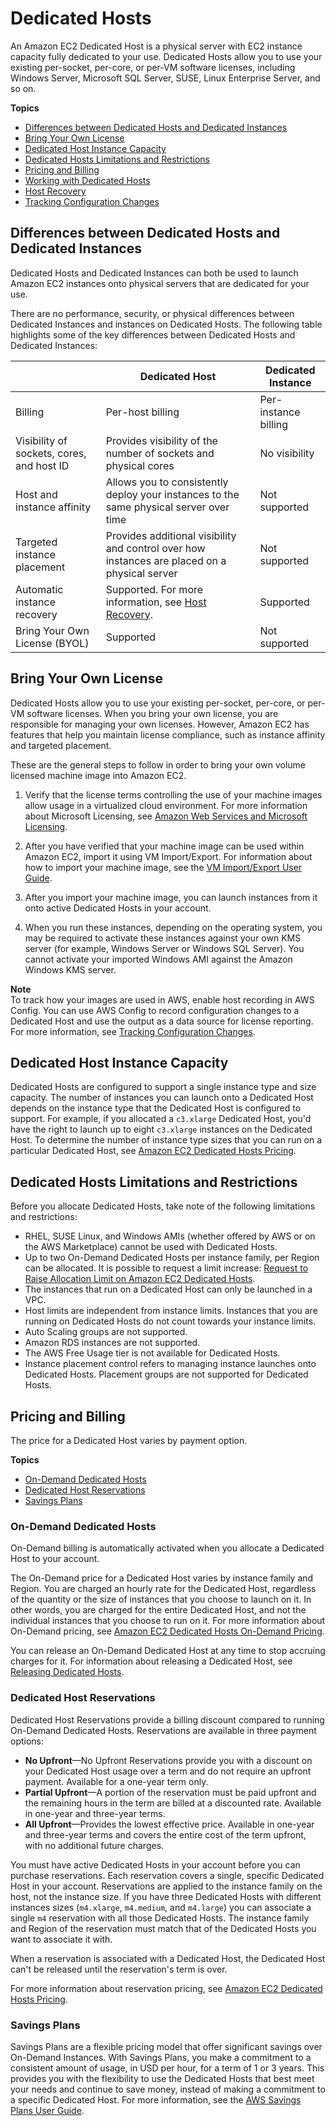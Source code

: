 # Dedicated Hosts<a name="dedicated-hosts-overview"></a>

An Amazon EC2 Dedicated Host is a physical server with EC2 instance capacity fully dedicated to your use\. Dedicated Hosts allow you to use your existing per\-socket, per\-core, or per\-VM software licenses, including Windows Server, Microsoft SQL Server, SUSE, Linux Enterprise Server, and so on\.

**Topics**
+ [Differences between Dedicated Hosts and Dedicated Instances](#dedicated-hosts-dedicated-instances)
+ [Bring Your Own License](#dedicated-hosts-BYOL)
+ [Dedicated Host Instance Capacity](#dedicated-hosts-configurations)
+ [Dedicated Hosts Limitations and Restrictions](#dedicated-hosts-limitations)
+ [Pricing and Billing](#dedicated-hosts-billing)
+ [Working with Dedicated Hosts](how-dedicated-hosts-work.md)
+ [Host Recovery](dedicated-hosts-recovery.md)
+ [Tracking Configuration Changes](dedicated-hosts-aws-config.md)

## Differences between Dedicated Hosts and Dedicated Instances<a name="dedicated-hosts-dedicated-instances"></a>

Dedicated Hosts and Dedicated Instances can both be used to launch Amazon EC2 instances onto physical servers that are dedicated for your use\.

There are no performance, security, or physical differences between Dedicated Instances and instances on Dedicated Hosts\. The following table highlights some of the key differences between Dedicated Hosts and Dedicated Instances:


|  | Dedicated Host | Dedicated Instance | 
| --- | --- | --- | 
| Billing | Per\-host billing | Per\-instance billing | 
| Visibility of sockets, cores, and host ID | Provides visibility of the number of sockets and physical cores | No visibility | 
| Host and instance affinity | Allows you to consistently deploy your instances to the same physical server over time | Not supported | 
| Targeted instance placement | Provides additional visibility and control over how instances are placed on a physical server | Not supported | 
| Automatic instance recovery | Supported\. For more information, see [Host Recovery](dedicated-hosts-recovery.md)\. | Supported | 
| Bring Your Own License \(BYOL\) | Supported | Not supported | 

## Bring Your Own License<a name="dedicated-hosts-BYOL"></a>

Dedicated Hosts allow you to use your existing per\-socket, per\-core, or per\-VM software licenses\. When you bring your own license, you are responsible for managing your own licenses\. However, Amazon EC2 has features that help you maintain license compliance, such as instance affinity and targeted placement\.

These are the general steps to follow in order to bring your own volume licensed machine image into Amazon EC2\.

1. Verify that the license terms controlling the use of your machine images allow usage in a virtualized cloud environment\. For more information about Microsoft Licensing, see [Amazon Web Services and Microsoft Licensing](https://aws.amazon.com/windows/faq/#licensing)\.

1. After you have verified that your machine image can be used within Amazon EC2, import it using VM Import/Export\. For information about how to import your machine image, see the [ VM Import/Export User Guide](https://docs.aws.amazon.com/vm-import/latest/userguide/)\.

1. After you import your machine image, you can launch instances from it onto active Dedicated Hosts in your account\.

1. When you run these instances, depending on the operating system, you may be required to activate these instances against your own KMS server \(for example, Windows Server or Windows SQL Server\)\. You cannot activate your imported Windows AMI against the Amazon Windows KMS server\.

**Note**  
To track how your images are used in AWS, enable host recording in AWS Config\. You can use AWS Config to record configuration changes to a Dedicated Host and use the output as a data source for license reporting\. For more information, see [Tracking Configuration Changes](dedicated-hosts-aws-config.md)\. 

## Dedicated Host Instance Capacity<a name="dedicated-hosts-configurations"></a>

Dedicated Hosts are configured to support a single instance type and size capacity\. The number of instances you can launch onto a Dedicated Host depends on the instance type that the Dedicated Host is configured to support\. For example, if you allocated a `c3.xlarge` Dedicated Host, you'd have the right to launch up to eight `c3.xlarge` instances on the Dedicated Host\. To determine the number of instance type sizes that you can run on a particular Dedicated Host, see [Amazon EC2 Dedicated Hosts Pricing](https://aws.amazon.com/ec2/dedicated-hosts/pricing/)\.

## Dedicated Hosts Limitations and Restrictions<a name="dedicated-hosts-limitations"></a>

Before you allocate Dedicated Hosts, take note of the following limitations and restrictions:
+ RHEL, SUSE Linux, and Windows AMIs \(whether offered by AWS or on the AWS Marketplace\) cannot be used with Dedicated Hosts\.
+ Up to two On\-Demand Dedicated Hosts per instance family, per Region can be allocated\. It is possible to request a limit increase: [Request to Raise Allocation Limit on Amazon EC2 Dedicated Hosts](https://console.aws.amazon.com/support/home#/case/create?issueType=service-limit-increase&limitType=)\.
+ The instances that run on a Dedicated Host can only be launched in a VPC\.
+ Host limits are independent from instance limits\. Instances that you are running on Dedicated Hosts do not count towards your instance limits\.
+ Auto Scaling groups are not supported\.
+ Amazon RDS instances are not supported\.
+ The AWS Free Usage tier is not available for Dedicated Hosts\.
+ Instance placement control refers to managing instance launches onto Dedicated Hosts\. Placement groups are not supported for Dedicated Hosts\.

## Pricing and Billing<a name="dedicated-hosts-billing"></a>

The price for a Dedicated Host varies by payment option\.

**Topics**
+ [On\-Demand Dedicated Hosts](#on-demand-dedicated-hosts)
+ [Dedicated Host Reservations](#dedicated-host-reservations)
+ [Savings Plans](#dedicated-hosts-savings-plans)

### On\-Demand Dedicated Hosts<a name="on-demand-dedicated-hosts"></a>

On\-Demand billing is automatically activated when you allocate a Dedicated Host to your account\.

The On\-Demand price for a Dedicated Host varies by instance family and Region\. You are charged an hourly rate for the Dedicated Host, regardless of the quantity or the size of instances that you choose to launch on it\. In other words, you are charged for the entire Dedicated Host, and not the individual instances that you choose to run on it\. For more information about On\-Demand pricing, see [Amazon EC2 Dedicated Hosts On\-Demand Pricing](https://aws.amazon.com/ec2/dedicated-hosts/pricing/#on-demand)\.

You can release an On\-Demand Dedicated Host at any time to stop accruing charges for it\. For information about releasing a Dedicated Host, see [Releasing Dedicated Hosts](how-dedicated-hosts-work.md#dedicated-hosts-releasing)\.

### Dedicated Host Reservations<a name="dedicated-host-reservations"></a>

Dedicated Host Reservations provide a billing discount compared to running On\-Demand Dedicated Hosts\. Reservations are available in three payment options:
+ **No Upfront**—No Upfront Reservations provide you with a discount on your Dedicated Host usage over a term and do not require an upfront payment\. Available for a one\-year term only\.
+ **Partial Upfront**—A portion of the reservation must be paid upfront and the remaining hours in the term are billed at a discounted rate\. Available in one\-year and three\-year terms\.
+ **All Upfront**—Provides the lowest effective price\. Available in one\-year and three\-year terms and covers the entire cost of the term upfront, with no additional future charges\.

You must have active Dedicated Hosts in your account before you can purchase reservations\. Each reservation covers a single, specific Dedicated Host in your account\. Reservations are applied to the instance family on the host, not the instance size\. If you have three Dedicated Hosts with different instances sizes \(`m4.xlarge`, `m4.medium`, and `m4.large`\) you can associate a single `m4` reservation with all those Dedicated Hosts\. The instance family and Region of the reservation must match that of the Dedicated Hosts you want to associate it with\. 

When a reservation is associated with a Dedicated Host, the Dedicated Host can't be released until the reservation's term is over\.

For more information about reservation pricing, see [Amazon EC2 Dedicated Hosts Pricing](https://aws.amazon.com/ec2/dedicated-hosts/pricing/#reservations)\.

### Savings Plans<a name="dedicated-hosts-savings-plans"></a>

Savings Plans are a flexible pricing model that offer significant savings over On\-Demand Instances\. With Savings Plans, you make a commitment to a consistent amount of usage, in USD per hour, for a term of 1 or 3 years\. This provides you with the flexibility to use the Dedicated Hosts that best meet your needs and continue to save money, instead of making a commitment to a specific Dedicated Host\. For more information, see the [AWS Savings Plans User Guide](https://docs.aws.amazon.com/savingsplans/latest/userguide/)\.